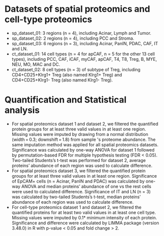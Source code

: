 # Datasets of spatial proteomics and cell-type proteomics
- sp_dataset_01: 3 regions (n = 4), including Acinar, Lymph and Tumor.
- sp_dataset_02: 2 regions (n = 4), including PCC and Stroma.
- sp_dataset_03: 6 regions (n = 3), including Acinar, PanIN, PDAC, CAF, IT and LN.
- ct_dataset_01: 14 cell types (n = 4 for apCAF, n = 5 for the other 13 cell types), including PCC, CAF, iCAF, myCAF, apCAF, T4, T8, Treg, B, MYE, NEU, MO, MAC and DC.
- ct_dataset_02: 8 cell types (n = 3) of subtype of Treg, including CD4+CD25+Klrg1+ Treg (also named Klrg1+ Treg) and CD4+CD25+Klrg1- Treg (also named Klrg1- Treg).

# Quantification and Statistical analysis
- For spatial proteomics dataset 1 and dataset 2, we filtered the quantified protein groups for at least three valid values in at least one region. Missing values were imputed by drawing from a normal distribution (width = 0.3; downshift = 1.8) from sample 's proteome abundance. The same imputation method was applied for all spatial proteomics datasets. Significance was calculated by one-way ANOVA for dataset 1 followed by permutation-based FDR for multiple hypothesis testing (FDR < 0.05). Two-tailed Students’s t-test was performed for dataset 2, average proteins’ abundance of each region was used to calculate difference.
- For spatial proteomics dataset 3, we filtered the quantified protein groups for at least three valid values in at least one region. Significance of EpCAM+ cells (n = Acinar, PanIN and PDAC) was calculated by one-way ANOVA and median proteins’ abundance of one vs the rest cells were used to calculated difference. Significance of IT and LN (n = 3) was calculated by two-tailed Students’s t-test, median proteins’ abundance of each region was used to calculate difference.
- For cell-type proteomics dataset 1 and dataset 2, we filtered the quantified proteins for at least two valid values in at least one cell type. Missing values were imputed by 0.1* minimum intensity of each protein. Significance and difference were calculated by LIMMA package (version 3.48.0) in R with p-value < 0.05 and fold change > 2.
